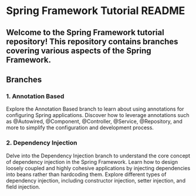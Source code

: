# Spring Framework Tutorial README
## Welcome to the Spring Framework tutorial repository! This repository contains branches covering various aspects of the Spring Framework.

## Branches
### 1. Annotation Based
Explore the Annotation Based branch to learn about using annotations for configuring Spring applications. Discover how to leverage annotations such as @Autowired, @Component, @Controller, @Service, @Repository, and more to simplify the configuration and development process.

### 2. Dependency Injection
Delve into the Dependency Injection branch to understand the core concept of dependency injection in the Spring Framework. Learn how to design loosely coupled and highly cohesive applications by injecting dependencies into beans rather than hardcoding them. Explore different types of dependency injection, including constructor injection, setter injection, and field injection.
